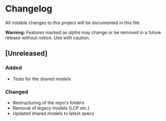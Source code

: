 # Changelog

All notable changes to this project will be documented in this file.

**Warning:** Features marked as *alpha* may change or be removed in a future release without notice. Use with caution.

## [Unreleased]

### Added

* Tests for the shared models

### Changed

* Restructuring of the repo's folders
* Removal of legacy models (LCP etc.)
* Updated shared models to latest specs